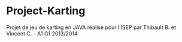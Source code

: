 Project-Karting
===============
Projet de jeu de karting en JAVA réalisé pour l'ISEP par Thibault B. et Vincent C. - A1 G1 2013/2014
